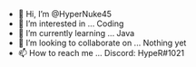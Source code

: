 - 👋 Hi, I’m @HyperNuke45
- 👀 I’m interested in ... Coding
- 🌱 I’m currently learning ... Java
- 💞️ I’m looking to collaborate on ... Nothing yet
- 📫 How to reach me ... Discord: HypeR#1021

<!---
HyperNuke45/HyperNuke45 is a ✨ special ✨ repository because its `README.md` (this file) appears on your GitHub profile.
You can click the Preview link to take a look at your changes.
--->
